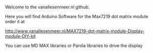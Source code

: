 Welcome to the vanallesenmeer.nl github.

Here you will find Arduino Software for the Max7219 dot matrix module order it at 

http://www.vanallesenmeer.nl/MAX7219-dot-matrix-module-Display-module-DIY-kit

You can use MD MAX libraries or Parola libraries to drive the display
